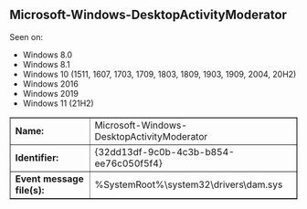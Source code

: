 ## Microsoft-Windows-DesktopActivityModerator

Seen on:
* Windows 8.0
* Windows 8.1
* Windows 10 (1511, 1607, 1703, 1709, 1803, 1809, 1903, 1909, 2004, 20H2)
* Windows 2016
* Windows 2019
* Windows 11 (21H2)

<table border="1" class="docutils">
  <tbody>
    <tr>
      <td><b>Name:</b></td>
      <td>Microsoft-Windows-DesktopActivityModerator</td>
    </tr>
    <tr>
      <td><b>Identifier:</b></td>
      <td>{32dd13df-9c0b-4c3b-b854-ee76c050f5f4}</td>
    </tr>
    <tr>
      <td><b>Event message file(s):</b></td>
      <td>%SystemRoot%\system32\drivers\dam.sys</td>
    </tr>
  </tbody>
</table>

&nbsp;

